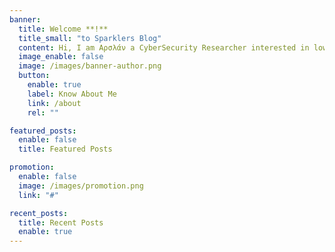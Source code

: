 ```yaml
---
banner:
  title: Welcome **!**
  title_small: "to Sparklers Blog"
  content: Hi, I am Αρσλάν a CyberSecurity Researcher interested in low level binary exploitation.
  image_enable: false
  image: /images/banner-author.png
  button:
    enable: true
    label: Know About Me
    link: /about
    rel: ""

featured_posts:
  enable: false
  title: Featured Posts

promotion:
  enable: false
  image: /images/promotion.png
  link: "#"

recent_posts:
  title: Recent Posts
  enable: true
---
```

